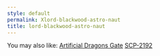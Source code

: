 ```yaml
---
style: default
permalink: Xlord-blackwood-astro-naut
title: lord-blackwood-astro-naut
---
```

You may also like:
[Artificial Dragons Gate](http://scp-wiki.net/artificial-dragons-gate)
[SCP-2192](http://scp-wiki.net/scp-2192)